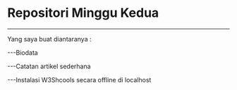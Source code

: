 # Repositori Minggu Kedua

--------------------------------
Yang saya buat diantaranya :

---Biodata

---Catatan artikel sederhana

---Instalasi W3Shcools secara offline di localhost
